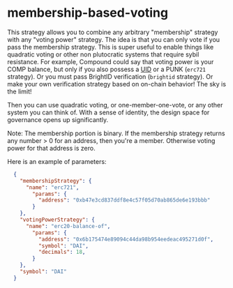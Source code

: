# membership-based-voting

This strategy allows you to combine any arbitrary "membership" strategy with any "voting power" strategy. The idea is that you can only vote if you pass the membership strategy. This is super useful to enable things like quadratic voting or other non plutocratic systems that require sybil resistance. For example, Compound could say that voting power is your COMP balance, but only if you also possess a [UID](https://etherscan.io/address/0xba0439088dc1e75F58e0A7C107627942C15cbb41) or a PUNK (`erc721` strategy). Or you must pass BrightID verification (`brightid` strategy). Or make your own verification strategy based on on-chain behavior! The sky is the limit!

Then you can use quadratic voting, or one-member-one-vote, or any other system you can think of. With a sense of identity, the design space for governance opens up significantly.

Note: The membership portion is binary. If the membership strategy returns any number > 0 for an address, then you're a member. Otherwise voting power for that address is zero.

Here is an example of parameters:

```json
  {
    "membershipStrategy": {
      "name": "erc721",
        "params": {
          "address": "0xb47e3cd837ddf8e4c57f05d70ab865de6e193bbb"
        }
    },
    "votingPowerStrategy": {
      "name": "erc20-balance-of",
        "params": {
          "address": "0x6b175474e89094c44da98b954eedeac495271d0f",
          "symbol": "DAI",
          "decimals": 18,
        }
    },
    "symbol": "DAI"
  }
```
